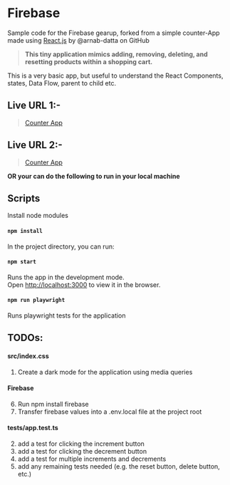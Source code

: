 # Firebase

Sample code for the Firebase gearup, forked from a simple counter-App made using [React.js](https://reactjs.org) by @arnab-datta on GitHub

> **This tiny application mimics adding, removing, deleting, and resetting products within a shopping cart.**

This is a very basic app, but useful to understand the React Components, states, Data Flow, parent to child etc.

## Live URL 1:-

> [Counter App](https://arnab-datta.github.io/counter-app/)

## Live URL 2:-

> [Counter App](https://obscure-waters-60500.herokuapp.com)

**OR your can do the following to run in your local machine**

## Scripts

Install node modules

#### `npm install`

In the project directory, you can run:

#### `npm start`

Runs the app in the development mode.<br>
Open [http://localhost:3000](http://localhost:3000) to view it in the browser.

#### `npm run playwright`

Runs playwright tests for the application

## TODOs:

#### src/index.css

1. Create a dark mode for the application using media queries

#### Firebase

6. Run npm install firebase
7. Transfer firebase values into a .env.local file at the project root

#### tests/app.test.ts

2. add a test for clicking the increment button
3. add a test for clicking the decrement button
4. add a test for multiple increments and decrements
5. add any remaining tests needed (e.g. the reset button, delete button, etc.)
